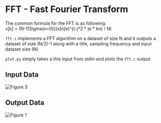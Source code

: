 # FFT - Fast Fourier Transform
The common formula for the FFT is as following:  
x[k] = (N-1)Sigma(n=0){(x[n]e)^((-j*2 * pi * kn) / N)  
  
`fft.c` implements a FFT algorithm on a dataset of size N and it outputs a dataset of size (N/2)-1 along with a title, sampling frequency and input dataset size (N)  
  
`plot.py` simply takes a this input from stdin and plots the `fft.c` output 

## Input Data
![Figure 3](https://github.com/Rackhamn/c_fft_ex/img/Figure_3.png)

## Output Data 
![Figure 1](https://github.com/Rackhamn/c_fft_ex/img/Figure_1.png)
